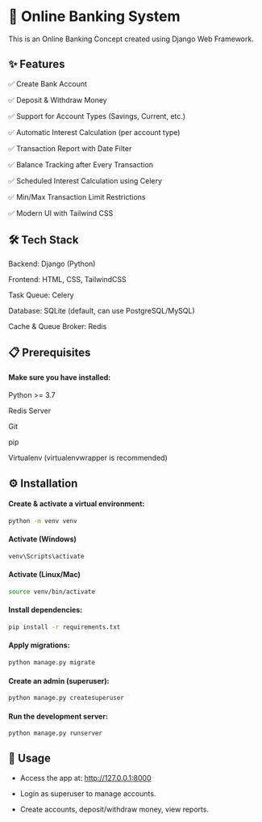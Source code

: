 # 🏦 Online Banking System

This is an Online Banking Concept created using Django Web Framework.

## ✨ Features

✅ Create Bank Account

✅ Deposit & Withdraw Money

✅ Support for Account Types (Savings, Current, etc.)

✅ Automatic Interest Calculation (per account type)

✅ Transaction Report with Date Filter

✅ Balance Tracking after Every Transaction

✅ Scheduled Interest Calculation using Celery

✅ Min/Max Transaction Limit Restrictions

✅ Modern UI with Tailwind CSS

## 🛠️ Tech Stack

Backend: Django (Python)

Frontend: HTML, CSS, TailwindCSS

Task Queue: Celery

Database: SQLite (default, can use PostgreSQL/MySQL)

Cache & Queue Broker: Redis

## 📋 Prerequisites

#### Make sure you have installed:

Python >= 3.7

Redis Server

Git

pip

Virtualenv (virtualenvwrapper is recommended)


## ⚙️ Installation

#### Create & activate a virtual environment:
```bash 
python -m venv venv
```
#### Activate (Windows)
```bash
venv\Scripts\activate
```
#### Activate (Linux/Mac)
```bash
source venv/bin/activate
```


#### Install dependencies:
```bash
pip install -r requirements.txt
```
#### Apply migrations:
```bash
python manage.py migrate
```
#### Create an admin (superuser):
```bash
python manage.py createsuperuser
```
#### Run the development server:
```bash
python manage.py runserver
```

## 🚀 Usage

- Access the app at: http://127.0.0.1:8000

- Login as superuser to manage accounts.

- Create accounts, deposit/withdraw money, view reports.










